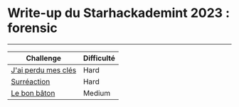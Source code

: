 # Write-up du Starhackademint 2023 : forensic
***
| Challenge | Difficulté |
|-|-|
| [J'ai perdu mes clés](cles/readme.md) | Hard |
| [Surréaction](surreaction/readme.md) | Hard |
| [Le bon bâton](le_bon_baton/readme.md) | Medium |